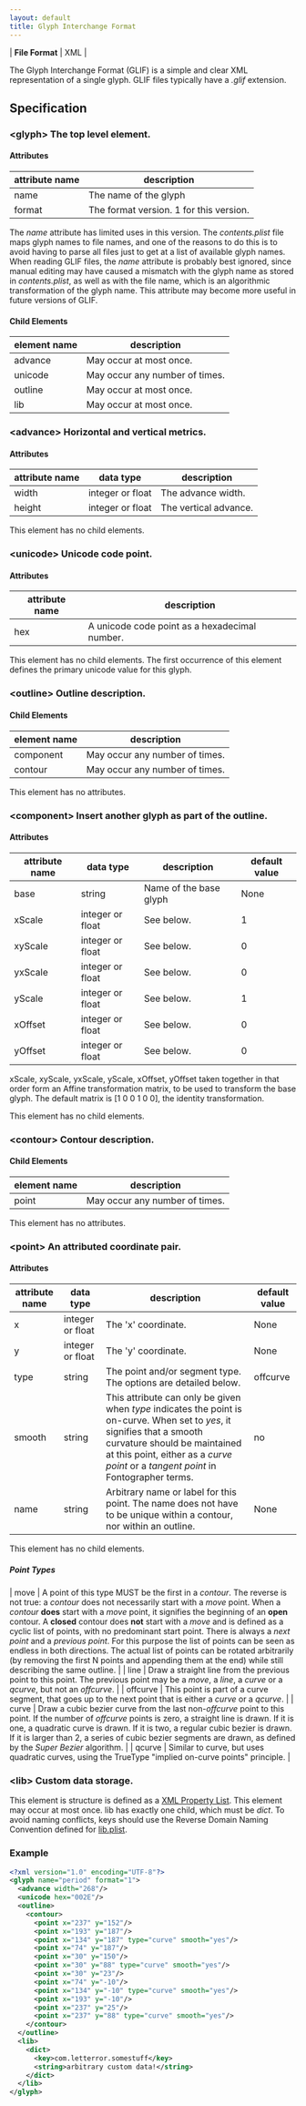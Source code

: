 ```yaml
---
layout: default
title: Glyph Interchange Format
---
```


| **File Format** | XML |

The Glyph Interchange Format (GLIF) is a simple and clear XML representation of a single glyph. GLIF files typically have a *.glif* extension.

## Specification

### \<glyph> The top level element.

#### Attributes

| attribute name | description                             |
|----------------|-----------------------------------------|
| name           | The name of the glyph                   |
| format         | The format version. 1 for this version. |

The *name* attribute has limited uses in this version. The *contents.plist* file maps glyph names to file names, and one of the reasons to do this is to avoid having to parse all files just to get at a list of available glyph names. When reading GLIF files, the *name* attribute is probably best ignored, since manual editing may have caused a mismatch with the glyph name as stored in *contents.plist*, as well as with the file name, which is an algorithmic transformation of the glyph name. This attribute may become more useful in future versions of GLIF.

#### Child Elements

| element name | description                    |
|--------------|--------------------------------|
| advance      | May occur at most once.        |
| unicode      | May occur any number of times. |
| outline      | May occur at most once.        |
| lib          | May occur at most once.        |

### \<advance> Horizontal and vertical metrics.

#### Attributes

| attribute name | data type        | description           |
|----------------|------------------|-----------------------|
| width          | integer or float | The advance width.    |
| height         | integer or float | The vertical advance. |

This element has no child elements.

### \<unicode> Unicode code point.

#### Attributes

| attribute name | description                                   |
|----------------|-----------------------------------------------|
| hex            | A unicode code point as a hexadecimal number. |

This element has no child elements. The first occurrence of this element defines the primary unicode value for this glyph.

### \<outline> Outline description.

#### Child Elements

| element name | description                    |
|--------------|--------------------------------|
| component    | May occur any number of times. |
| contour      | May occur any number of times. |

This element has no attributes.

### \<component> Insert another glyph as part of the outline.

#### Attributes

| attribute name | data type        | description            | default value |
|----------------|------------------|------------------------|---------------|
| base           | string           | Name of the base glyph | None          |
| xScale         | integer or float | See below.             | 1             |
| xyScale        | integer or float | See below.             | 0             |
| yxScale        | integer or float | See below.             | 0             |
| yScale         | integer or float | See below.             | 1             |
| xOffset        | integer or float | See below.             | 0             |
| yOffset        | integer or float | See below.             | 0             |

xScale, xyScale, yxScale, yScale, xOffset, yOffset taken together in that order form an Affine transformation matrix, to be used to transform the base glyph. The default matrix is \[1 0 0 1 0 0\], the identity transformation.

This element has no child elements.

### \<contour> Contour description.

#### Child Elements

| element name | description                    |
|--------------|--------------------------------|
| point        | May occur any number of times. |

This element has no attributes.

### \<point> An attributed coordinate pair.

#### Attributes

| attribute name | data type        | description                                                                                                                                                                                                                                     | default value |
|----------------|------------------|-------------------------------------------------------------------------------------------------------------------------------------------------------------------------------------------------------------------------------------------------|---------------|
| x              | integer or float | The 'x' coordinate.                                                                                                                                                                                                                             | None          |
| y              | integer or float | The 'y' coordinate.                                                                                                                                                                                                                             | None          |
| type           | string           | The point and/or segment type. The options are detailed below.                                                                                                                                                                                  | offcurve      |
| smooth         | string           | This attribute can only be given when *type* indicates the point is on-curve. When set to *yes*, it signifies that a smooth curvature should be maintained at this point, either as a *curve point* or a *tangent point* in Fontographer terms. | no            |
| name           | string           | Arbitrary name or label for this point. The name does not have to be unique within a contour, nor within an outline.                                                                                                                            | None          |

This element has no child elements.

##### Point Types

| move     | A point of this type MUST be the first in a *contour*. The reverse is not true: a *contour* does not necessarily start with a *move* point. When a *contour* **does** start with a *move* point, it signifies the beginning of an **open** contour. A **closed** contour does **not** start with a *move* and is defined as a cyclic list of points, with no predominant start point. There is always a *next point* and a *previous point*. For this purpose the list of points can be seen as endless in both directions. The actual list of points can be rotated arbitrarily (by removing the first N points and appending them at the end) while still describing the same outline. |
| line     | Draw a straight line from the previous point to this point. The previous point may be a *move*, a *line*, a *curve* or a *qcurve*, but not an *offcurve*.                                                                                                                                                                                                                                                                                                                                                                                                                                                                                                                                |
| offcurve | This point is part of a curve segment, that goes up to the next point that is either a *curve* or a *qcurve*.                                                                                                                                                                                                                                                                                                                                                                                                                                                                                                                                                                            |
| curve    | Draw a cubic bezier curve from the last non-*offcurve* point to this point. If the number of *offcurve* points is zero, a straight line is drawn. If it is one, a quadratic curve is drawn. If it is two, a regular cubic bezier is drawn. If it is larger than 2, a series of cubic bezier segments are drawn, as defined by the *Super Bezier* algorithm.                                                                                                                                                                                                                                                                                                                              |
| qcurve   | Similar to curve, but uses quadratic curves, using the TrueType "implied on-curve points" principle.                                                                                                                                                                                                                                                                                                                                                                                                                                                                                                                                                                                     |

### \<lib> Custom data storage.

This element is structure is defined as a [XML Property List]. This element may occur at most once. lib has exactly one child, which must be *dict*. To avoid naming conflicts, keys should use the Reverse Domain Naming Convention defined for [lib.plist].

### Example

```xml
<?xml version="1.0" encoding="UTF-8"?>
<glyph name="period" format="1">
  <advance width="268"/>
  <unicode hex="002E"/>
  <outline>
    <contour>
      <point x="237" y="152"/>
      <point x="193" y="187"/>
      <point x="134" y="187" type="curve" smooth="yes"/>
      <point x="74" y="187"/>
      <point x="30" y="150"/>
      <point x="30" y="88" type="curve" smooth="yes"/>
      <point x="30" y="23"/>
      <point x="74" y="-10"/>
      <point x="134" y="-10" type="curve" smooth="yes"/>
      <point x="193" y="-10"/>
      <point x="237" y="25"/>
      <point x="237" y="88" type="curve" smooth="yes"/>
    </contour>
  </outline>
  <lib>
    <dict>
      <key>com.letterror.somestuff</key>
      <string>arbitrary custom data!</string>
    </dict>
  </lib>
</glyph>
```

  [XML Property List]: http://www.apple.com/DTDs/PropertyList-1.0.dtd
  [lib.plist]: ../../lib.plist
